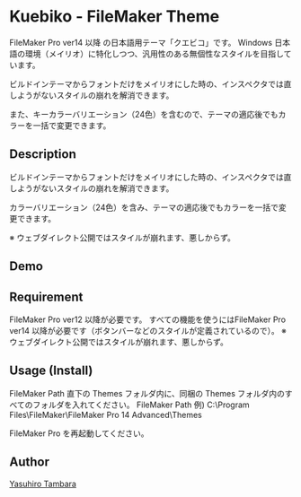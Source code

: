 Kuebiko - FileMaker Theme
====

FileMaker Pro ver14 以降 の日本語用テーマ「クエビコ」です。
Windows 日本語の環境（メイリオ）に特化しつつ、汎用性のある無個性なスタイルを目指しています。

ビルドインテーマからフォントだけをメイリオにした時の、インスペクタでは直しようがないスタイルの崩れを解消できます。

また、キーカラーバリエーション（24色）を含むので、テーマの適応後でもカラーを一括で変更できます。



## Description


ビルドインテーマからフォントだけをメイリオにした時の、インスペクタでは直しようがないスタイルの崩れを解消できます。

カラーバリエーション（24色）を含み、テーマの適応後でもカラーを一括で変更できます。

※ ウェブダイレクト公開ではスタイルが崩れます、悪しからず。

## Demo




## Requirement
FileMaker Pro ver12 以降が必要です。
すべての機能を使うにはFileMaker Pro ver14 以降が必要です（ボタンバーなどのスタイルが定義されているので）。
※ ウェブダイレクト公開ではスタイルが崩れます、悪しからず。


## Usage (Install)
FileMaker Path 直下の Themes フォルダ内に、同梱の Themes フォルダ内のすべてのフォルダを入れてください。
FileMaker Path 例) C:\Program Files\FileMaker\FileMaker Pro 14 Advanced\Themes

FileMaker Pro を再起動してください。


## Author
[Yasuhiro Tambara](https://github.com/YasuhiroTambara)
